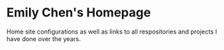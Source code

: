 # Emily Chen's Homepage

Home site configurations as well as links to all respositories and projects I have done over the years.

